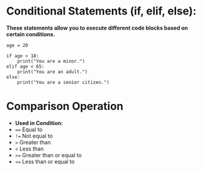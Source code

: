 # **Conditional Statements (if, elif, else):** 
**These statements allow you to execute different code blocks based on certain conditions.**
 
```
age = 20

if age < 18:
    print("You are a minor.")
elif age < 65:
    print("You are an adult.")
else:
    print("You are a senior citizen.")

```

# **Comparison Operation**
- **Used in Condition:**
 - ```==``` Equal to 
 - ```!=``` Not equal to
 - ```>```  Greater than
 - ```<```  Less than
 - ```>=``` Greater than or equal to
 - ```<=``` Less than or equal to
